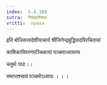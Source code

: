 ```yaml
---
index:  5.4.160
sutra:  निष्प्रवाणिश्च
vritti:  nyasa
---
```



इति बोधिसत्त्वदेशीयाचार्य श्रीजिनेन्द्रबुद्धिपादविरचितायां

काशिकाविवरणपञ्चिकायां पञ्चमाध्यायस्य

चतुर्थः पादः।।

समाप्तश्चायं पञ्चमोऽध्यायः
। । ।




